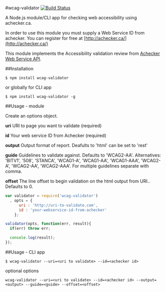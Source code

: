 #wcag-validator [![Build Status](https://travis-ci.org/zrrrzzt/wcag-validator.svg?branch=master)](https://travis-ci.org/zrrrzzt/wcag-validator)

A Node.js module/CLI app for checking web accessibility using achecker.ca.

In order to use this module you must supply a Web Service ID from achecker.
You can register for free at [http://achecker.ca/](http://achecker.ca/)

This module implements the Accessibility validation review from [Achecker Web Service API](http://achecker.ca/documentation/web_service_api.php).

##Installation

```
$ npm install wcag-validator
```

or globally for CLI app

```
$ npm install wcag-validator -g
```

##Usage - module

Create an options object.

**uri** URI to page you want to validate (required)

**id** Your web service ID from Achecker (required)

**output** Output format of report. Deafults to 'html' can be set to 'rest'

**guide** Guidelines to validate against. Defaults to 'WCAG2-AA'. Alternatives: 'BITV1', '508', 'STANCA', 'WCAG1-A', 'WCAG1-AA', 'WCAG1-AAA', 'WCAG2-A', 'WCAG2-AA', 'WCAG2-AAA'. For multiple guidelines separate with comma.

**offset** The line offset to begin validation on the html output from URI.. Defaults to 0.

```javascript
var validator = require('wcag-validator')
  , opts = {
      uri : 'http://uri-to-validate.com',
      id : 'your-webservice-id-from-achecker'
    };

validator(opts, function(err, result){
  if(err) throw err;

  console.log(result);
});
```

##Usage - CLI app

```
$ wcag-validator --uri=<uri to validate> --id=<achecker id>
```

optional options

```
wcag-validator --uri=<uri to validate> --id=<achecker id> --output=<output> --guide=<guide> --offset=<offset>
```